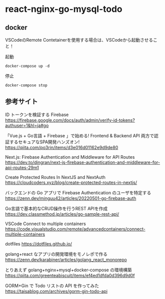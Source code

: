 # react-nginx-go-mysql-todo

## docker

VSCodeのRemote Contetainerを使用する場合は、VSCodeから起動させること！

起動

```
docker-compose up -d
```

停止

```
docker-compose stop
```

## 参考サイト

ID トークンを検証する Firebase
https://firebase.google.com/docs/auth/admin/verify-id-tokens?authuser=1&hl=ja#go

「Vue.js + Go言語 + Firebase 」で始める! Frontend & Backend API 両方で認証するセキュアなSPA開発ハンズオン!
https://qiita.com/po3rin/items/d3e016d01162e9d9de80

Next.js: Firebase Authentication and Middleware for API Routes
https://dev.to/dingran/next-js-firebase-authentication-and-middleware-for-api-routes-29m1

Create Protected Routes In NextJS and NextAuth
https://cloudcoders.xyz/blog/create-protected-routes-in-nextjs/

バックエンドの Go アプリで Firebase Authentication のユーザを特定する
https://zenn.dev/minguu42/articles/20220501-go-firebase-auth

Go言語で基本的なCRUD操作を行うREST APIを作成
https://dev.classmethod.jp/articles/go-sample-rest-api/

VSCode Connect to multiple containers
https://code.visualstudio.com/remote/advancedcontainers/connect-multiple-containers

dotfiles
https://dotfiles.github.io/

golang+react なアプリの開発環境をモノレポで作る
https://zenn.dev/karabiner/articles/golang_react_monorepo

とりあえず golang+nginx+mysql+docker-compose の環境構築
https://qiita.com/greenteabiscuit/items/ef4ed1dfda0d396d9d0f

GORM+Gin で Todo リストの API を作ってみた
https://taisablog.com/archives/gorm-gin-todo-api